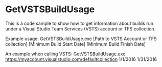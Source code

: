 # GetVSTSBuildUsage
This is a code sample to show how to get information about builds  run under a Visual Studio Team Services (VSTS) account or TFS collection.

Example usage:
GetVSTSBuildUsage.exe [Path to VSTS Account or TFS collection] [Minimum Build Start Date] [Minimum Build Finish Date]

An example when calling VSTS: GetVSTSBuildUsage.exe https://myaccount.visualstudio.com/defaultcollection 1/1/2016 1/31/2016

